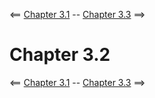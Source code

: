 <== [Chapter 3.1](./Chapter_03_01.md) -- [Chapter 3.3](./Chapter_03_03.md) ==>

# Chapter 3.2

<== [Chapter 3.1](./Chapter_03_01.md) -- [Chapter 3.3](./Chapter_03_03.md) ==>
